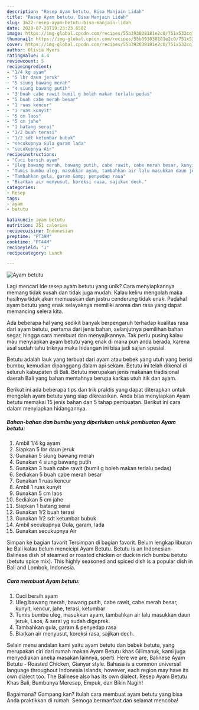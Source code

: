 ```yaml
---
description: "Resep Ayam betutu, Bisa Manjain Lidah"
title: "Resep Ayam betutu, Bisa Manjain Lidah"
slug: 3622-resep-ayam-betutu-bisa-manjain-lidah
date: 2020-07-28T19:23:23.650Z
image: https://img-global.cpcdn.com/recipes/55b393038181e2c0/751x532cq70/ayam-betutu-foto-resep-utama.jpg
thumbnail: https://img-global.cpcdn.com/recipes/55b393038181e2c0/751x532cq70/ayam-betutu-foto-resep-utama.jpg
cover: https://img-global.cpcdn.com/recipes/55b393038181e2c0/751x532cq70/ayam-betutu-foto-resep-utama.jpg
author: Olivia Myers
ratingvalue: 4.4
reviewcount: 5
recipeingredient:
- "1/4 kg ayam"
- "5 lbr daun jeruk"
- "5 siung bawang merah"
- "4 siung bawang putih"
- "3 buah cabe rawit bumil g boleh makan terlalu pedas"
- "5 buah cabe merah besar"
- "1 ruas kencur"
- "1 ruas kunyit"
- "5 cm laos"
- "5 cm jahe"
- "1 batang serai"
- "1/2 buah terasi"
- "1/2 sdt ketumbar bubuk"
- "secukupnya Gula garam lada"
- "secukupnya Air"
recipeinstructions:
- "Cuci bersih ayam"
- "Uleg bawang merah, bawang putih, cabe rawit, cabe merah besar, kunyit, kencur, jahe, terasi, ketumbar"
- "Tumis bumbu uleg, masukkan ayam, tambahkan air lalu masukkan daun jeruk, Laos, &amp; serai yg sudah digeprek."
- "Tambahkan gula, garam &amp; penyedap rasa"
- "Biarkan air menyusut, koreksi rasa, sajikan dech."
categories:
- Resep
tags:
- ayam
- betutu

katakunci: ayam betutu 
nutrition: 251 calories
recipecuisine: Indonesian
preptime: "PT39M"
cooktime: "PT44M"
recipeyield: "1"
recipecategory: Lunch

---
```



![Ayam betutu](https://img-global.cpcdn.com/recipes/55b393038181e2c0/751x532cq70/ayam-betutu-foto-resep-utama.jpg)

Lagi mencari ide resep ayam betutu yang unik? Cara menyiapkannya memang tidak susah dan tidak juga mudah. Kalau keliru mengolah maka hasilnya tidak akan memuaskan dan justru cenderung tidak enak. Padahal ayam betutu yang enak selayaknya memiliki aroma dan rasa yang dapat memancing selera kita.

Ada beberapa hal yang sedikit banyak berpengaruh terhadap kualitas rasa dari ayam betutu, pertama dari jenis bahan, selanjutnya pemilihan bahan segar, hingga cara membuat dan menyajikannya. Tak perlu pusing kalau mau menyiapkan ayam betutu yang enak di mana pun anda berada, karena asal sudah tahu triknya maka hidangan ini bisa jadi sajian spesial.

Betutu adalah lauk yang terbuat dari ayam atau bebek yang utuh yang berisi bumbu, kemudian dipanggang dalam api sekam. Betutu ini telah dikenal di seluruh kabupaten di Bali. Betutu merupakan jenis makanan tradisional daerah Bali yang bahan mentahnya berupa karkas utuh itik dan ayam.


Berikut ini ada beberapa tips dan trik praktis yang dapat diterapkan untuk mengolah ayam betutu yang siap dikreasikan. Anda bisa menyiapkan Ayam betutu memakai 15 jenis bahan dan 5 tahap pembuatan. Berikut ini cara dalam menyiapkan hidangannya.

<!--inarticleads1-->

##### Bahan-bahan dan bumbu yang diperlukan untuk pembuatan Ayam betutu:

1. Ambil 1/4 kg ayam
1. Siapkan 5 lbr daun jeruk
1. Gunakan 5 siung bawang merah
1. Gunakan 4 siung bawang putih
1. Gunakan 3 buah cabe rawit (bumil g boleh makan terlalu pedas)
1. Sediakan 5 buah cabe merah besar
1. Gunakan 1 ruas kencur
1. Ambil 1 ruas kunyit
1. Gunakan 5 cm laos
1. Sediakan 5 cm jahe
1. Siapkan 1 batang serai
1. Gunakan 1/2 buah terasi
1. Gunakan 1/2 sdt ketumbar bubuk
1. Ambil secukupnya Gula, garam, lada
1. Gunakan secukupnya Air


Simpan ke bagian favorit Tersimpan di bagian favorit. Belum lengkap liburan ke Bali kalau belum mencicipi Ayam Betutu. Betutu is an Indonesian-Balinese dish of steamed or roasted chicken or duck in rich bumbu betutu (betutu spice mix). This highly seasoned and spiced dish is a popular dish in Bali and Lombok, Indonesia. 

<!--inarticleads2-->

##### Cara membuat Ayam betutu:

1. Cuci bersih ayam
1. Uleg bawang merah, bawang putih, cabe rawit, cabe merah besar, kunyit, kencur, jahe, terasi, ketumbar
1. Tumis bumbu uleg, masukkan ayam, tambahkan air lalu masukkan daun jeruk, Laos, &amp; serai yg sudah digeprek.
1. Tambahkan gula, garam &amp; penyedap rasa
1. Biarkan air menyusut, koreksi rasa, sajikan dech.


Selain menu andalan kami yaitu ayam betutu dan bebek betutu, yang merupakan ciri dari rumah makan Ayam Betutu khas Gilimanuk, kami juga menyediakan aneka masakan lainnya, sperti. Here we are, Balinese Ayam Betutu - Roasted Chicken, Gianyar style. Bahasa is a common universal language throughout Indonesia islands, however, each region may have its own dialect too. The Balinese also has its own dialect. Resep Ayam Betutu Khas Bali, Bumbunya Meresap, Empuk, dan Bikin Nagih! 

Bagaimana? Gampang kan? Itulah cara membuat ayam betutu yang bisa Anda praktikkan di rumah. Semoga bermanfaat dan selamat mencoba!
